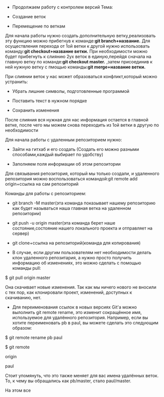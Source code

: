 * Продолжаем работу с контролем версий
Тема: 

* Создание веток

* Перемещение по веткам

Для начала работы нужно создать дополнительную ветку,реализовать эту функцию можно прибегнув к команде:**git branch+название.**
Для осуществления перехода от 1ой ветки к другой нужно использовать команду:**git checkout+название ветки.**
При необходимости можно будет прибегнуть к слиянию 2ух веток в единую,перейдя сначала на главную ветку по команде:**git checkout master.** ,затем присоединив к ней нужную ветку с пмощью команды:**git merge+название ветки.**

При слиянии веток у нас может образоваться конфликт,который можно устранить:

* Убрать лишние символы, подготовленные программой

* Поставить текст в нужном порядке 

* Сохранить изменения

После слияния вся нужная для нас информация остается в главной ветке, после чего мы можем снова переходить из 1ой ветки в другую по необходимости

Для начала работы с удаленным репозиторием нужно:

* Зайти на гитхаб и его создать
(Создать его можно разными способами,каждый выбирает по удобству)

* Заполняем поля информации об этом репозитории

Для связывания репозитория, который мы только создали, и удаленного репозитория можно воспользоваться командой:git remote add origin+ссылка на сам репозиторий

Команды для работы с репозиторием:

* git branch -M master(эта команда показывает нашему репозиторию как будет называться наша главная ветка на удаленном репозитории)

* git push -u origin master(эта команда берет наше состояние,состояние нашего локального проекта и отправляет на сервер)

* git clone+ссылка на репозиторий(команда для копирования)

* В случае, если другим пользователям нет необходимости делать клон удаленного репозитария, а нужно просто получить информацию об изменениях, это можно сделать с помощью команды pull:

$ git pull origin master

Она скачивает новые изменения. Так как мы ничего нового не вносили с тех пор, как клонировали проект, изменений, доступных к скачиванию, нет.

* Для переименования ссылок в новых версиях Git'а можно вылолнить git remote rename, это изменит сокращённое имя, используемое для удалённого репозитория. Например, если вы хотите переименовать pb в paul, вы можете сделать это следующим образом:

$ git remote rename pb paul


$ git remote


origin


paul


Стоит упомянуть, что это также меняет для вас имена удалённых веток. То, к чему вы обращались как pb/master, стало paul/master.

На этом все